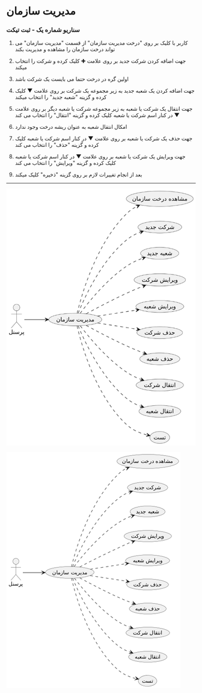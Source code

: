 # مدیریت سازمان

### سناریو شماره یک - ثبت تیکت

1. کاربر با کلیک بر روی "درخت مدیریت سازمان" از قسمت "مدیریت سازمان" می تواند درخت سازمان را مشاهده و مدیریت بکند

2. جهت اضافه کردن شرکت جدید بر روی علامت ✚ کلیک کرده و شرکت را انتخاب میکند

3. اولین گره در درخت حتما می بایست یک شرکت باشد

4. جهت اضافه کردن یک شعبه جدید به زیر مجموعه یک شرکت بر روی علامت ▼ کلیک کرده و گزینه "شعبه جدید" را انتخاب میکند

5. جهت انتقال یک شرکت یا شعبه به زیر مجموعه شرکت یا شعبه دیگر بر روی علامت ▼ در کنار اسم شرکت یا شعبه کلیک کرده و گزینه "انتقال" را انتخاب می کند

6. امکال انتقال شعبه به عنوان ریشه درخت وجود ندارد

7. جهت حذف یک شرکت یا شعبه بر روی علامت ▼ در کنار اسم شرکت یا شعبه کلیک کرده و گزینه "حذف" را انتخاب می کند

8. جهت ویرایش یک شرکت یا شعبه بر روی علامت ▼ در کنار اسم شرکت یا شعبه کلیک کرده و گزینه "ویرایش" را انتخاب می کند

9. بعد از انجام تغییرات لازم بر روی گزینه "ذخیره" کلیک میکند


---

![مدیریت سازمان](diagrams/organization.svg)


![مدیریت سازمان](diagrams/organization.png)